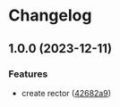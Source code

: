 # Changelog

## 1.0.0 (2023-12-11)


### Features

* create rector ([42682a9](https://github.com/remarkablemark/rector-laravel-service-mocking/commit/42682a94ce1ee1e9964e3ee87c590ff1b04abdd7))
